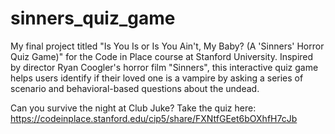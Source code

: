# sinners_quiz_game
My final project titled "Is You Is or Is You Ain't, My Baby? (A 'Sinners' Horror Quiz Game)" for the Code in Place course at Stanford University. Inspired by director Ryan Coogler's horror film "Sinners", this interactive quiz game helps users identify if their loved one is a vampire by asking a series of scenario and behavioral-based questions about the undead. 

Can you survive the night at Club Juke? Take the quiz here: https://codeinplace.stanford.edu/cip5/share/FXNtfGEet6bOXhfH7cJb
